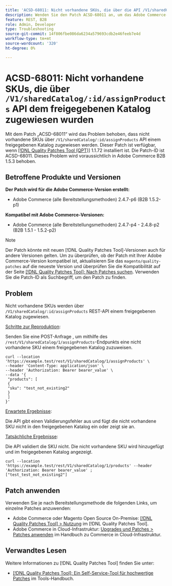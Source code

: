 ```yaml
---
title: 'ACSD-68011: Nicht vorhandene SKUs, die über die API /V1/sharedCatalog/:id/assignProducts dem freigegebenen Katalog zugewiesen sind'
description: Wenden Sie den Patch ACSD-68011 an, um das Adobe Commerce-Problem zu beheben, bei dem nicht vorhandene SKUs über die API /V1/sharedCatalog/:id/assignProducts dem freigegebenen Katalog zugewiesen wurden.
feature: REST, B2B
role: Admin, Developer
type: Troubleshooting
source-git-commit: 14f806fbe086da6234a579693cdb2e46feeb7e4d
workflow-type: tm+mt
source-wordcount: '320'
ht-degree: 0%

---
```


# ACSD-68011: Nicht vorhandene SKUs, die über `/V1/sharedCatalog/:id/assignProducts` API dem freigegebenen Katalog zugewiesen wurden

Mit dem Patch „ACSD-68011“ wird das Problem behoben, dass nicht vorhandene SKUs über `/V1/sharedCatalog/:id/assignProducts` API einem freigegebenen Katalog zugewiesen werden. Dieser Patch ist verfügbar, wenn [[!DNL Quality Patches Tool (QPT)]](/help/tools/quality-patches-tool/quality-patches-tool-to-self-serve-quality-patches.md) 1.1.72 installiert ist. Die Patch-ID ist ACSD-68011. Dieses Problem wird voraussichtlich in Adobe Commerce B2B 1.5.3 behoben.

## Betroffene Produkte und Versionen

**Der Patch wird für die Adobe Commerce-Version erstellt:**

* Adobe Commerce (alle Bereitstellungsmethoden) 2.4.7-p6 (B2B 1.5.2-p1)

**Kompatibel mit Adobe Commerce-Versionen:**

* Adobe Commerce (alle Bereitstellungsmethoden) 2.4.7-p4 - 2.4.8-p2 (B2B 1.5.1 - 1.5.2-p2)

>[!NOTE]
>
>Der Patch könnte mit neuen [!DNL Quality Patches Tool]-Versionen auch für andere Versionen gelten. Um zu überprüfen, ob der Patch mit Ihrer Adobe Commerce-Version kompatibel ist, aktualisieren Sie das `magento/quality-patches` auf die neueste Version und überprüfen Sie die Kompatibilität auf der Seite [[!DNL Quality Patches Tool]: Nach Patches suchen](https://experienceleague.adobe.com/tools/commerce-quality-patches/index.html?lang=de). Verwenden Sie die Patch-ID als Suchbegriff, um den Patch zu finden.

## Problem

Nicht vorhandene SKUs werden über `/V1/sharedCatalog/:id/assignProducts` REST-API einem freigegebenen Katalog zugewiesen.

<u>Schritte zur Reproduktion</u>:

Senden Sie eine POST-Anfrage , um mithilfe des `/rest/V1/sharedCatalog/1/assignProducts`-Endpunkts eine nicht vorhandene SKU einem freigegebenen Katalog zuzuweisen.

```
curl --location 'https://example.test/rest/V1/sharedCatalog/1/assignProducts' \
--header 'Content-Type: application/json' \
--header 'Authorization: Bearer bearer_value' \
--data '{
 "products": [
 { 
 "sku": "test_not_existing2"
 }
 ]
}'
```

<u>Erwartete Ergebnisse</u>:

Die API gibt einen Validierungsfehler aus und fügt die nicht vorhandene SKU nicht in den freigegebenen Katalog ein oder zeigt sie an.

<u>Tatsächliche Ergebnisse</u>:

Die API validiert die SKU nicht. Die nicht vorhandene SKU wird hinzugefügt und im freigegebenen Katalog angezeigt.

```
curl --location 'https://example.test/rest/V1/sharedCatalog/1/products' --header 'Authorization: Bearer bearer_value' ;
["test_test_not_existing2"]
```


## Patch anwenden

Verwenden Sie je nach Bereitstellungsmethode die folgenden Links, um einzelne Patches anzuwenden:

* Adobe Commerce oder Magento Open Source On-Premise: [[!DNL Quality Patches Tool] > Nutzung](/help/tools/quality-patches-tool/usage.md) im [!DNL Quality Patches Tool].
* Adobe Commerce in Cloud-Infrastruktur: [Upgrades und Patches > Patches anwenden](https://experienceleague.adobe.com/docs/commerce-cloud-service/user-guide/develop/upgrade/apply-patches.html?lang=de) im Handbuch zu Commerce in Cloud-Infrastruktur.

## Verwandtes Lesen

Weitere Informationen zu [!DNL Quality Patches Tool] finden Sie unter:

* [[!DNL Quality Patches Tool]: Ein Self-Service-Tool für hochwertige Patches](/help/tools/quality-patches-tool/quality-patches-tool-to-self-serve-quality-patches.md) im Tools-Handbuch.
